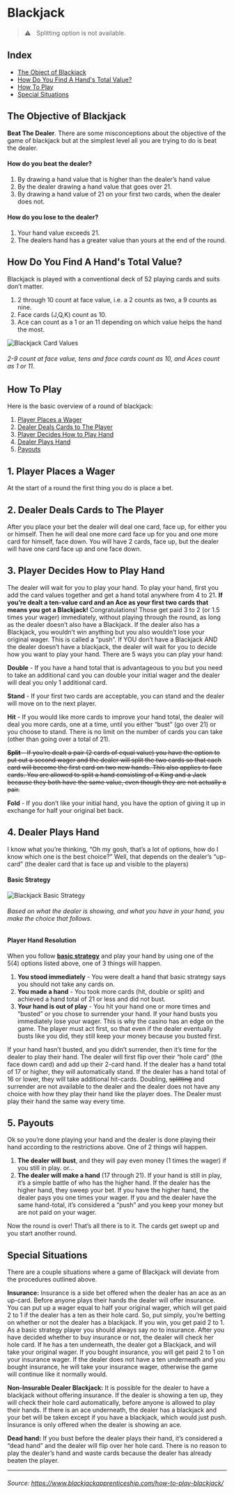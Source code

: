 # Blackjack

> ⚠ㅤSplitting option is not available.

## Index

- [The Object of Blackjack](#the-objective-of-blackjack)
- [How Do You Find A Hand's Total Value?](#how-do-you-find-a-hands-total-value)
- [How To Play](#how-to-play)
- [Special Situations](#special-situations)

## The Objective of Blackjack

**Beat The Dealer**. There are some misconceptions about the objective of the game of blackjack but at the simplest level all you are trying to do is beat the dealer.

#### How do you beat the dealer?

1. By drawing a hand value that is higher than the dealer’s hand value
2. By the dealer drawing a hand value that goes over 21.
3. By drawing a hand value of 21 on your first two cards, when the dealer does not.

#### How do you lose to the dealer?

1. Your hand value exceeds 21.
2. The dealers hand has a greater value than yours at the end of the round.

## How Do You Find A Hand's Total Value?

Blackjack is played with a conventional deck of 52 playing cards and suits don’t matter.

1. 2 through 10 count at face value, i.e. a 2 counts as two, a 9 counts as nine.
2. Face cards (J,Q,K) count as 10.
3. Ace can count as a 1 or an 11 depending on which value helps the hand the most.

![Blackjack Card Values](https://www.888casino.com/blog/sites/newblog.888casino.com/files/inline-images/card-value.png)
###### 2-9 count at face value, tens and face cards count as 10, and Aces count as 1 or 11.

## How To Play

Here is the basic overview of a round of blackjack:

1. [Player Places a Wager](#1-player-places-a-wager)
2. [Dealer Deals Cards to The Player](#2-dealer-deals-cards-to-the-player)
3. [Player Decides How to Play Hand](#3-player-decides-how-to-play-hand)
4. [Dealer Plays Hand](#4-dealer-plays-hand)
5. [Payouts](#5-payouts)

## 1. Player Places a Wager

At the start of a round the first thing you do is place a bet.

## 2. Dealer Deals Cards to The Player

After you place your bet the dealer will deal one card, face up, for either you or himself. Then he will deal one more card face up for you and one more card for himself, face down. You will have 2 cards, face up, but the dealer will have one card face up and one face down. 

## 3. Player Decides How to Play Hand

The dealer will wait for you to play your hand. To play your hand, first you add the card values together and get a hand total anywhere from 4 to 21. **If you’re dealt a ten-value card and an Ace as your first two cards that means you got a Blackjack!** Congratulations! Those get paid 3 to 2 (or 1.5 times your wager) immediately, without playing through the round, as long as the dealer doesn’t also have a Blackjack. If the dealer also has a Blackjack, you wouldn’t win anything but you also wouldn’t lose your original wager. This is called a “push”. If YOU don’t have a Blackjack AND the dealer doesn’t have a blackjack, the dealer will wait for you to decide how you want to play your hand. There are 5 ways you can play your hand:

**Double** - If you have a hand total that is advantageous to you but you need to take an additional card you can double your initial wager and the dealer will deal you only 1 additional card.

**Stand** - If your first two cards are acceptable, you can stand and the dealer will move on to the next player.

**Hit** - If you would like more cards to improve your hand total, the dealer will deal you more cards, one at a time, until you either “bust” (go over 21) or you choose to stand. There is no limit on the number of cards you can take (other than going over a total of 21).

~~**Split** - If you’re dealt a pair (2 cards of equal value) you have the option to put out a second wager and the dealer will split the two cards so that each card will become the first card on two new hands. This also applies to face cards. You are allowed to split a hand consisting of a King and a Jack because they both have the same value, even though they are not actually a pair.~~

**Fold** - If you don’t like your initial hand, you have the option of giving it up in exchange for half your original bet back.

## 4. Dealer Plays Hand
I know what you’re thinking, “Oh my gosh, that’s a lot of options, how do I know which one is the best choice?” Well, that depends on the dealer’s “up-card” (the dealer card that is face up and visible to the players)

#### Basic Strategy

![Blackjack Basic Strategy](https://bit.ly/3skWpxL)
###### Based on what the dealer is showing, and what you have in your hand, you make the choice that follows.

#### Player Hand Resolution

When you follow **[basic strategy](#basic-strategy)** and play your hand by using one of the 5(4) options listed above, one of 3 things will happen.

1. **You stood immediately** - You were dealt a hand that basic strategy says you should not take any cards on.
2. **You made a hand** - You took more cards (hit, double or split) and achieved a hand total of 21 or less and did not bust.
3. **Your hand is out of play** - You hit your hand one or more times and “busted” or you chose to surrender your hand. If your hand busts you immediately lose your wager. This is why the casino has an edge on the game. The player must act first, so that even if the dealer eventually busts like you did, they still keep your money because you busted first.

If your hand hasn’t busted, and you didn’t surrender, then it’s time for the dealer to play their hand. The dealer will first flip over their “hole card” (the face down card) and add up their 2-card hand. If the dealer has a hand total of 17 or higher, they will automatically stand. If the dealer has a hand total of 16 or lower, they will take additional hit-cards. Doubling, ~~splitting~~ and surrender are not available to the dealer and the dealer does not have any choice with how they play their hand like the player does. The Dealer must play their hand the same way every time.

## 5. Payouts

Ok so you’re done playing your hand and the dealer is done playing their hand according to the restrictions above. One of 2 things will happen.

1. **The dealer will bust**, and they will pay even money (1 times the wager) if you still in play. or…
2. **The dealer will make a hand** (17 through 21). If your hand is still in play, it’s a simple battle of who has the higher hand. If the dealer has the higher hand, they sweep your bet. If you have the higher hand, the dealer pays you one times your wager. If you and the dealer have the same hand-total, it’s considered a “push” and you keep your money but are not paid on your wager.

Now the round is over! That’s all there is to it. The cards get swept up and you start another round.

## Special Situations

There are a couple situations where a game of Blackjack will deviate from the procedures outlined above.

**Insurance:** Insurance is a side bet offered when the dealer has an ace as an up-card. Before anyone plays their hands the dealer will offer insurance. You can put up a wager equal to half your original wager, which will get paid 2 to 1 if the dealer has a ten as their hole card. So, put simply, you’re betting on whether or not the dealer has a blackjack. If you win, you get paid 2 to 1. As a basic strategy player you should always say *no* to insurance. After you have decided whether to buy insurance or not, the dealer will check her hole card. If he has a ten underneath, the dealer got a Blackjack, and will take your original wager. If you bought insurance, you will get paid 2 to 1 on your insurance wager. If the dealer does not have a ten underneath and you bought insurance, he will take your insurance wager, otherwise the game will continue like it normally would.

**Non-Insurable Dealer Blackjack:** It is possible for the dealer to have a blackjack without offering insurance. If the dealer is showing a ten up, they will check their hole card automatically, before anyone is allowed to play their hands. If there is an ace underneath, the dealer has a blackjack and your bet will be taken except if you have a blackjack, which would just push. Insurance is only offered when the dealer is showing an ace.

**Dead hand:** If you bust before the dealer plays their hand, it’s considered a “dead hand” and the dealer will flip over her hole card. There is no reason to play the dealer’s hand and waste cards because the dealer has already beaten the player.

---

###### Source: https://www.blackjackapprenticeship.com/how-to-play-blackjack/
